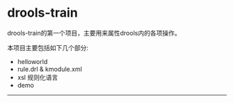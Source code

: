 # drools-train

drools-train的第一个项目，主要用来属性drools内的各项操作。

本项目主要包括如下几个部分:

* helloworld
* rule.drl & kmodule.xml
* xsl 规则化语言
* demo

---

### 

